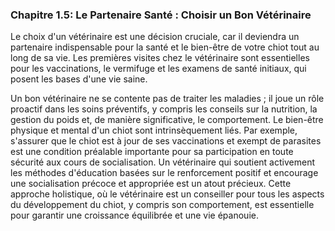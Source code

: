 ### **Chapitre 1.5: Le Partenaire Santé : Choisir un Bon Vétérinaire**

Le choix d'un vétérinaire est une décision cruciale, car il deviendra un partenaire indispensable pour la santé et le bien-être de votre chiot tout au long de sa vie. Les premières visites chez le vétérinaire sont essentielles pour les vaccinations, le vermifuge et les examens de santé initiaux, qui posent les bases d'une vie saine.

Un bon vétérinaire ne se contente pas de traiter les maladies ; il joue un rôle proactif dans les soins préventifs, y compris les conseils sur la nutrition, la gestion du poids et, de manière significative, le comportement. Le bien-être physique et mental d'un chiot sont intrinsèquement liés. Par exemple, s'assurer que le chiot est à jour de ses vaccinations et exempt de parasites est une condition préalable importante pour sa participation en toute sécurité aux cours de socialisation. Un vétérinaire qui soutient activement les méthodes d'éducation basées sur le renforcement positif et encourage une socialisation précoce et appropriée est un atout précieux. Cette approche holistique, où le vétérinaire est un conseiller pour tous les aspects du développement du chiot, y compris son comportement, est essentielle pour garantir une croissance équilibrée et une vie épanouie. 